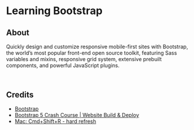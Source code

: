 # Learning Bootstrap

## About

Quickly design and customize responsive mobile-first sites with Bootstrap, the world’s most popular front-end open source toolkit, featuring Sass variables and mixins, responsive grid system, extensive prebuilt components, and powerful JavaScript plugins.

## [](static/)

```js

```

## Credits

- [Bootstrap](https://getbootstrap.com/)
- [Bootstrap 5 Crash Course | Website Build & Deploy](https://www.youtube.com/watch?v=4sosXZsdy-s&ab_channel=TraversyMedia)
- [Mac: Cmd+Shift+R - hard refresh](https://stackoverflow.com/questions/41144565/flask-does-not-see-change-in-js-file)















